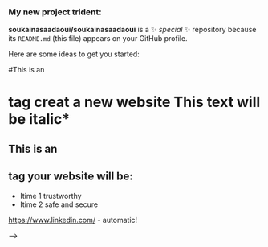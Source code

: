### My new project trident:


**soukainasaadaoui/soukainasaadaoui** is a ✨ _special_ ✨ repository because its `README.md` (this file) appears on your GitHub profile.

Here are some ideas to get you started:

#This is an <h1> tag creat a new website
This text will be italic*
##   This is an <h2> tag your website will be:
* Itime 1  trustworthy 
* Itime 2 safe and secure
 
 https://www.linkedin.com/ - automatic!

-->
